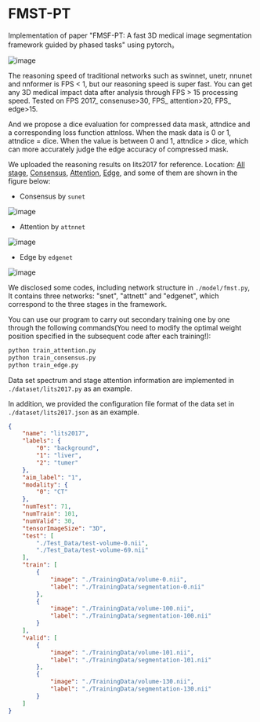 # FMST-PT
Implementation of paper "FMSF-PT: A fast 3D medical image segmentation framework guided by phased tasks" using pytorch。

![image](https://user-images.githubusercontent.com/33023091/169638563-d4b4d644-6e2c-44d4-a48c-21d7b67d77e0.png)

The reasoning speed of traditional networks such as swinnet, unetr, nnunet and nnformer is FPS < 1, but our reasoning speed is super fast. You can get any 3D medical impact data after analysis through FPS > 15 processing speed. Tested on FPS 2017_ consenuse>30, FPS_ attention>20, FPS_ edge>15.

And we propose a dice evaluation for compressed data mask, attndice and a corresponding loss function attnloss. When the mask data is 0 or 1, attndice = dice. When the value is between 0 and 1, attndice > dice, which can more accurately judge the edge accuracy of compressed mask.

We uploaded the reasoning results on lits2017 for reference. Location: [All stage](https://github.com/Human9000/FMST-PT/tree/main/val), [Consensus](https://github.com/Human9000/FMST-PT/tree/main/val/attention), [Attention](https://github.com/Human9000/FMST-PT/tree/main/val/consensus), [Edge](https://github.com/Human9000/FMST-PT/tree/main/val/edge), and some of them are shown in the figure below:

- Consensus by `sunet`

![image](https://user-images.githubusercontent.com/33023091/170104382-a47039cb-2737-49c2-993d-7bf6cb5eb5ee.png)

- Attention by `attnnet`

![image](https://user-images.githubusercontent.com/33023091/170104534-09d0311a-42af-4955-8284-0614ee38f20c.png)

- Edge by `edgenet`

![image](https://user-images.githubusercontent.com/33023091/170104617-ccaeb89a-30ae-425e-93ab-ded79bf1f0ed.png)



We disclosed some codes, including network structure in `./model/fmst.py`, It contains three networks: "snet", "attnett" and "edgenet", which correspond to the three stages in the framework.

You can use our program to carry out secondary training one by one through the following commands(You need to modify the optimal weight position specified in the subsequent code after each training!):
```cmd
python train_attention.py
python train_consensus.py
python train_edge.py
```

Data set spectrum and stage attention information are implemented in `./dataset/lits2017.py` as an example. 

In addition, we provided the configuration file format of the data set in `./dataset/lits2017.json` as an example.
```json
{
    "name": "lits2017",
    "labels": {
        "0": "background",
        "1": "liver",
        "2": "tumer"
    },
    "aim_label": "1",
    "modality": {
        "0": "CT"
    },
    "numTest": 71,
    "numTrain": 101,
    "numValid": 30,
    "tensorImageSize": "3D",
    "test": [
        "./Test_Data/test-volume-0.nii",
        "./Test_Data/test-volume-69.nii"
    ],
    "train": [
        {
            "image": "./TrainingData/volume-0.nii",
            "label": "./TrainingData/segmentation-0.nii"
        },
        {
            "image": "./TrainingData/volume-100.nii",
            "label": "./TrainingData/segmentation-100.nii"
        }
    ],
    "valid": [
        {
            "image": "./TrainingData/volume-101.nii",
            "label": "./TrainingData/segmentation-101.nii"
        },
        {
            "image": "./TrainingData/volume-130.nii",
            "label": "./TrainingData/segmentation-130.nii"
        }
    ]
}
```


